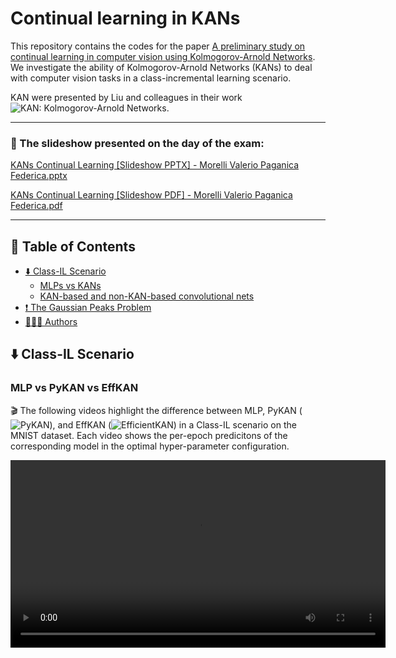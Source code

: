 # Continual learning in KANs

This repository contains the codes for the paper [A preliminary study on continual learning in computer vision using Kolmogorov-Arnold Networks](https://arxiv.org/abs/2409.13550). We investigate the ability of Kolmogorov-Arnold Networks (KANs) to deal with computer vision tasks in a class-incremental learning scenario.

KAN were presented by Liu and colleagues in their work ![KAN: Kolmogorov-Arnold Networks](https://arxiv.org/abs/2404.19756).

---

### 📙 The slideshow presented on the day of the exam:

[KANs Continual Learning [Slideshow PPTX] - Morelli Valerio Paganica Federica.pptx](https://github.com/user-attachments/files/15993699/KANs.Continual.Learning.Morelli.Valerio.Paganica.Federica.pptx)

[KANs Continual Learning [Slideshow PDF] - Morelli Valerio Paganica Federica.pdf](https://github.com/user-attachments/files/15993700/KANs.Continual.Learning.Morelli.Valerio.Paganica.Federica.pdf)

---

<a name="index"></a>

## 📘 Table of Contents

* [⬇️ Class-IL Scenario](#CLASS)
  * [MLPs vs KANs](#CLASS1)
  * [KAN-based and non-KAN-based convolutional nets](#CLASS2)
* [❗ The Gaussian Peaks Problem](#EfficientKAN)
* [👨🏻‍💻 Authors](#Authors)

<a name="CLASS"/></a>

## ⬇️ Class-IL Scenario

<a name="CLASS1"/></a>
### MLP vs PyKAN vs EffKAN
🎬 The following videos highlight the difference between MLP, PyKAN (![PyKAN](https://github.com/KindXiaoming/pykan)), and EffKAN (![EfficientKAN](https://github.com/Blealtan/efficient-kan)) in a Class-IL scenario on the MNIST dataset. Each video shows the per-epoch predicitons of the corresponding model in the optimal hyper-parameter configuration.

<video  width="600rem" alt="confusion_matrix_MLP" src="https://github.com/user-attachments/assets/3640dd72-7d0c-4599-bfa1-624ad82578c8"/>
<video  width="600rem" alt="confusion_matrix_EffKAN" src="https://github.com/user-attachments/assets/d0f9bb21-5f83-45ae-8cc5-e5a91a01d086"/>
<video  width="600rem" alt="confusion_matrix_KAN" src="https://github.com/user-attachments/assets/1a6337c2-c324-4ac6-9fc0-3de7dbb40670"/>

The following test accuracy plots show the same trainin runs as the confusion matrices.
<img width="600rem" alt="fig4plot_PyKAN" src="https://github.com/user-attachments/assets/07314cb4-751b-4a83-8548-504b9e32bd7d"/>
<img width="600rem" alt="fig4plot_MLP" src="https://github.com/user-attachments/assets/edc8787c-04aa-4ac7-ba1e-9371a5013a4d"/>
<img width="600rem" alt="fig4plot_EffKAN" src="https://github.com/user-attachments/assets/869828c7-2d5e-466d-916c-d712a582e3ef"/>


<a name="CLASS2"/></a>
### KAN-based and non-KAN-based convolutional nets
Based on ![Convolutional-KANs by AntonioTepsich](https://github.com/AntonioTepsich/Convolutional-KANs).

<img width="600rem" alt="ConvNetslr-6" src="[https://github.com/user-attachments/assets/c5332b11-f045-40cd-9aeb-83d2666d86b9](https://github.com/user-attachments/assets/b88e1dcf-baef-493e-af46-fc13c2c181bc)"/>

<a name="EfficientKAN"></a>

## ❗ The Gaussian Peaks Problem
Here we show how the ![8th PyKAN regression example](https://github.com/KindXiaoming/pykan/blob/master/docs/Example/Example_8_continual_learning.ipynb) can be solved by EfficientKAN with the same performance as PyKAN.

Read more on ![_Something different from the official results for KAN_](https://github.com/Blealtan/efficient-kan/issues/38)

After introducing the *sb_trainable* and *sp_trainable* on the EfficientKAN class, and setting them to `False` just like PyKAN does, the same results can be achieved:

<img width="600rem" alt="GaussianPeaksEfficientKAN" src="https://github.com/user-attachments/assets/9475487e-6ce7-448e-8ac5-2713f604b390"/>
<img width="600rem" alt="GaussianPeaksPyKAN" src="https://github.com/user-attachments/assets/b32523e7-c5bf-4829-a9da-7b2585d9a747"/>

<a name="Authors"></a>

## 👨🏻‍💻 Authors

| Name              | Email                       | GitHub                                          |
|-------------------|-----------------------------|-------------------------------------------------|
| Valerio Morelli   | s1118781@studenti.univpm.it | [MrPio](https://github.com/MrPio)               |
| Federica Paganica | s1116749@studenti.univpm.it | [Federica](https://github.com/federicapaganica) |
| Alessandro Cacciatore | a.cacciatore1@unimc.it | [geronimaw](https://github.com/geronimaw) |
